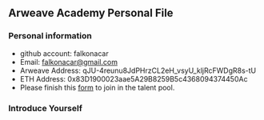 ## Arweave Academy Personal File

### Personal information

- github account: falkonacar
- Email: falkonacar@gmail.com
- Arweave Address: qJU-4reunu8JdPHrzCL2eH_vsyU_kljRcFWDgR8s-tU
- ETH Address: 0x83D1900023aae5A29B8259B5c4368094374450Ac
- Please finish this [form](https://docs.google.com/forms/d/e/1FAIpQLSfWA5fIIcBgmRppm3jNz5vmf9Mai_QMVil-2pO4r7YKn_Zhtw/viewform?usp=sf_link) to join in the talent pool.

### Introduce Yourself

